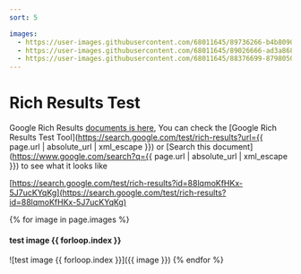 ```yaml
---
sort: 5

images:
  - https://user-images.githubusercontent.com/68011645/89736266-b4b80900-da9a-11ea-8a32-e2ddd010797a.png
  - https://user-images.githubusercontent.com/68011645/89026666-ad3a8680-d35b-11ea-9f4b-d3fe26ae12ed.png
  - https://user-images.githubusercontent.com/68011645/88376699-87980500-cdd0-11ea-8900-7bab8c811bc9.png
---
```


# Rich Results Test

Google Rich Results [documents is here](https://developers.google.com/search/reference/overview), You can check the [Google Rich Results Test Tool](https://search.google.com/test/rich-results?url={{ page.url | absolute_url | xml_escape  }}) or [Search this document](https://www.google.com/search?q={{ page.url | absolute_url | xml_escape  }}) to see what it looks like

[https://search.google.com/test/rich-results?id=88lqmoKfHKx-5J7ucKYqKg](https://search.google.com/test/rich-results?id=88lqmoKfHKx-5J7ucKYqKg)


{% for image in page.images %}
#### test image {{ forloop.index }}
![test image {{ forloop.index }}]({{ image }})
{% endfor %}
